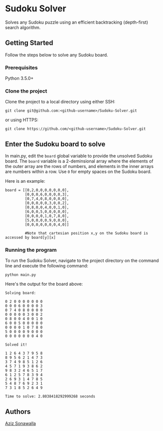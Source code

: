 # Sudoku Solver

Solves any Sudoku puzzle using an efficient backtracking (depth-first) search algorithm. 

## Getting Started

Follow the steps below to solve any Sudoku board. 

### Prerequisites

Python 3.5.0+

### Clone the project

Clone the project to a local directory using either SSH:

```
git clone git@github.com:<github-username>/Sudoku-Solver.git
```
or using HTTPS:

```
git clone https://github.com/<github-username>/Sudoku-Solver.git
```

## Enter the Sudoku board to solve

In main.py, edit the `board` global variable to provide the unsolved Sudoku board. The `board` variable is a 2-deminsional array where the elements of the outer array are the rows of numbers, and elements in the inner arrays are numbers within a row. Use `0` for empty spaces on the Sudoku board.

Here is an example:

```
board = [[0,2,0,0,0,0,0,0,0],
		 [0,0,0,6,0,0,0,0,3],
		 [0,7,4,0,8,0,0,0,0],
		 [0,0,0,0,0,3,0,0,2],
		 [0,8,0,0,4,0,0,1,0],
		 [6,0,0,5,0,0,0,0,0],
		 [0,0,0,0,1,0,7,8,0],
		 [5,0,0,0,0,9,0,0,0],
		 [0,0,0,0,0,0,0,4,0]] 

		 #Note that cartesian position x,y on the Sudoku board is accessed by board[y][x]
```

### Running the program

To run the Sudoku Solver, navigate to the project directory on the command line and execute the following command:

```
python main.py
```

Here's the output for the board above:

```
Solving board:

0 2 0 0 0 0 0 0 0
0 0 0 6 0 0 0 0 3
0 7 4 0 8 0 0 0 0
0 0 0 0 0 3 0 0 2
0 8 0 0 4 0 0 1 0
6 0 0 5 0 0 0 0 0
0 0 0 0 1 0 7 8 0
5 0 0 0 0 9 0 0 0
0 0 0 0 0 0 0 4 0

Solved it!

1 2 6 4 3 7 9 5 8
8 9 5 6 2 1 4 7 3
3 7 4 9 8 5 1 2 6
4 5 7 1 9 3 8 6 2
9 8 3 2 4 6 5 1 7
6 1 2 5 7 8 3 9 4
2 6 9 3 1 4 7 8 5
5 4 8 7 6 9 2 3 1
7 3 1 8 5 2 6 4 9

Time to solve: 2.8038418292999268 seconds

```


## Authors

[Aziz Sonawalla](https://github.com/azizsonawalla)